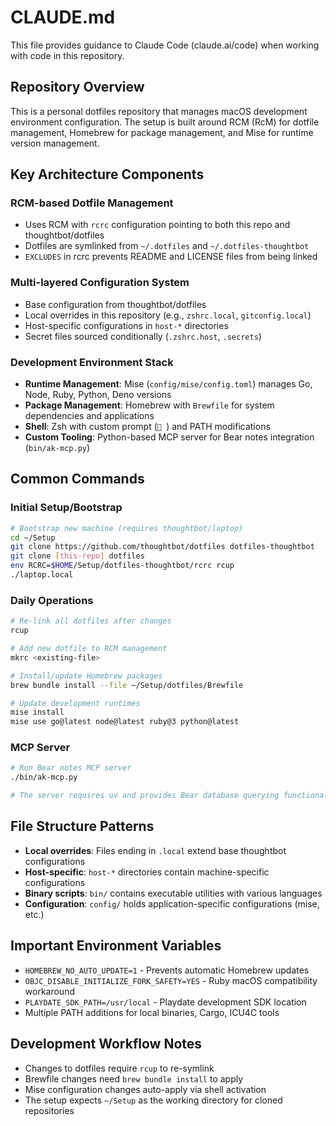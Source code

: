 # CLAUDE.md

This file provides guidance to Claude Code (claude.ai/code) when working with code in this repository.

## Repository Overview

This is a personal dotfiles repository that manages macOS development environment configuration. The setup is built around RCM (RcM) for dotfile management, Homebrew for package management, and Mise for runtime version management.

## Key Architecture Components

### RCM-based Dotfile Management
- Uses RCM with `rcrc` configuration pointing to both this repo and thoughtbot/dotfiles
- Dotfiles are symlinked from `~/.dotfiles` and `~/.dotfiles-thoughtbot`
- `EXCLUDES` in rcrc prevents README and LICENSE files from being linked

### Multi-layered Configuration System
- Base configuration from thoughtbot/dotfiles
- Local overrides in this repository (e.g., `zshrc.local`, `gitconfig.local`)
- Host-specific configurations in `host-*` directories
- Secret files sourced conditionally (`.zshrc.host`, `.secrets`)

### Development Environment Stack
- **Runtime Management**: Mise (`config/mise/config.toml`) manages Go, Node, Ruby, Python, Deno versions
- **Package Management**: Homebrew with `Brewfile` for system dependencies and applications
- **Shell**: Zsh with custom prompt (`🍔 `) and PATH modifications
- **Custom Tooling**: Python-based MCP server for Bear notes integration (`bin/ak-mcp.py`)

## Common Commands

### Initial Setup/Bootstrap
```bash
# Bootstrap new machine (requires thoughtbot/laptop)
cd ~/Setup
git clone https://github.com/thoughtbot/dotfiles dotfiles-thoughtbot
git clone [this-repo] dotfiles
env RCRC=$HOME/Setup/dotfiles-thoughtbot/rcrc rcup
./laptop.local
```

### Daily Operations
```bash
# Re-link all dotfiles after changes
rcup

# Add new dotfile to RCM management
mkrc <existing-file>

# Install/update Homebrew packages
brew bundle install --file ~/Setup/dotfiles/Brewfile

# Update development runtimes
mise install
mise use go@latest node@latest ruby@3 python@latest
```

### MCP Server
```bash
# Run Bear notes MCP server
./bin/ak-mcp.py

# The server requires uv and provides Bear database querying functionality
```

## File Structure Patterns

- **Local overrides**: Files ending in `.local` extend base thoughtbot configurations
- **Host-specific**: `host-*` directories contain machine-specific configurations
- **Binary scripts**: `bin/` contains executable utilities with various languages
- **Configuration**: `config/` holds application-specific configurations (mise, etc.)

## Important Environment Variables

- `HOMEBREW_NO_AUTO_UPDATE=1` - Prevents automatic Homebrew updates
- `OBJC_DISABLE_INITIALIZE_FORK_SAFETY=YES` - Ruby macOS compatibility workaround
- `PLAYDATE_SDK_PATH=/usr/local` - Playdate development SDK location
- Multiple PATH additions for local binaries, Cargo, ICU4C tools

## Development Workflow Notes

- Changes to dotfiles require `rcup` to re-symlink
- Brewfile changes need `brew bundle install` to apply
- Mise configuration changes auto-apply via shell activation
- The setup expects `~/Setup` as the working directory for cloned repositories
